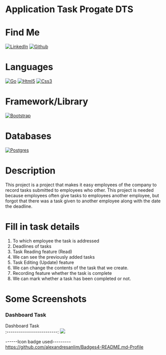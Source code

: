 # Application Task Progate DTS

# Find Me

[![LinkedIn](https://img.shields.io/badge/LinkedIn-0077B5?style=for-the-badge&logo=linkedin&logoColor=white)](https://www.linkedin.com/in/suharyadi-3423a3193/)
[![Github](https://img.shields.io/badge/GitHub-100000?style=for-the-badge&logo=github&logoColor=white)](https://github.com/suharyadi2112)

# Languages

[![Go](https://img.shields.io/badge/Go-00ADD8?style=for-the-badge&logo=go&logoColor=white)](https://go.dev/)
[![Html5](https://img.shields.io/badge/HTML5-E34F26?style=for-the-badge&logo=html5&logoColor=white)](https://developer.mozilla.org/en-US/docs/Web/HTML)
[![Css3](https://img.shields.io/badge/CSS3-1572B6?style=for-the-badge&logo=css3&logoColor=white)](https://developer.mozilla.org/en-US/docs/Web/CSS)

# Framework/Library

[![Bootstrap](https://img.shields.io/badge/bootstrap-%23563D7C.svg?style=for-the-badge&logo=bootstrap&logoColor=white)](https://getbootstrap.com/)

# Databases

[![Postgres](https://img.shields.io/badge/PostgreSQL-316192?style=for-the-badge&logo=postgresql&logoColor=white)](https://www.postgresql.org/)

# Description

This project is a project that makes it easy
employees of the company to record tasks submitted to employees who
other. This project is needed because employees often give tasks to employees
another employee, but forgot that there was a task given to another employee along with the date
the deadline.
  
# Fill in task details

<ol>
  <li>To which employee the task is addressed</li>
  <li>Deadlines of tasks</li>
  <li>Task Reading feature (Read)</li>
  <li>We can see the previously added tasks</li>
  <li>Task Editing (Update) feature</li>
  <li>We can change the contents of the task that we create.</li>
  <li>Recording feature whether the task is complete</li>
  <li>We can mark whether a task has been completed or not.</li>
</ol>

# Some Screenshots

<h3>Dashboard Task</h3>

Dashboard Task              
:-------------------------:
<img src="https://user-images.githubusercontent.com/105489642/183814410-a2773d1e-4681-4078-9e42-db1f6b308459.jpg">

------Icon badge used---------<br>
https://github.com/alexandresanlim/Badges4-README.md-Profile

